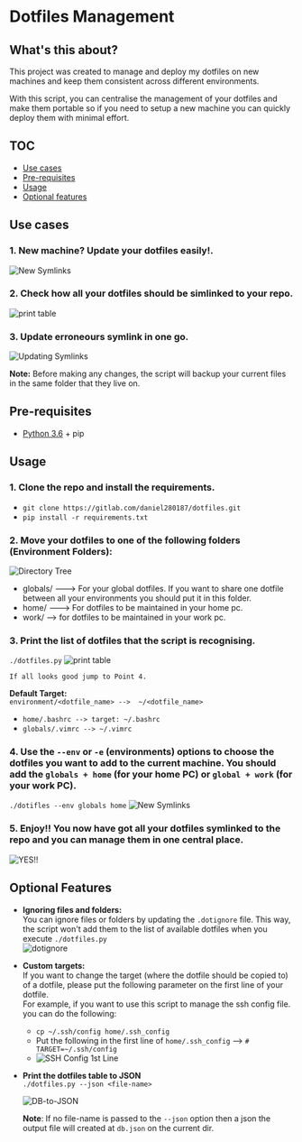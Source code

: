 # Dotfiles Management

## What's this about?

This project was created to manage and deploy my dotfiles on new machines and keep them consistent across different environments. 

With this script, you can centralise the management of your dotfiles and make them portable so if you need to setup a new machine you can quickly deploy them with minimal effort.

## TOC
* [Use cases](#use-cases)  
* [Pre-requisites](#pre-requisites)  
* [Usage](#usage)  
* [Optional features](#optional-features)  


## Use cases

### 1. New machine? Update your dotfiles easily!.
![New Symlinks](resources/new_dotfiles.gif)

### 2. Check how all your dotfiles should be simlinked to your repo.
![print table](resources/print_dotfiles.gif)

### 3. Update erroneours symlink in one go.
![Updating Symlinks](resources/updating_symlinks.gif)

**Note:** Before making any changes, the script will backup your current files in the same folder that they live on.

## Pre-requisites
- [Python 3.6](https://gist.github.com/danielmacuare/9b916540158040701aebaaf994bf88e7) + pip
  
## Usage
### 1. Clone the repo and install the requirements.
- `git clone https://gitlab.com/daniel280187/dotfiles.git`  
- `pip install -r requirements.txt`  

### 2. Move your dotfiles to one of the following folders (Environment Folders):
![Directory Tree](resources/directory_tree.png)  
   
 - globals/ ---> For your global dotfiles. If you want to share one dotfile between all your environments you should put it in this folder.  
 - home/ ---> For dotfiles to be maintained in your home pc.
 - work/ --> for dotfiles to be maintained in your work pc.  
  
### 3. Print the list of dotfiles that the script is recognising.  
`./dotfiles.py`
![print table](resources/print_dotfiles.gif)

    If all looks good jump to Point 4.

**Default Target:**    
`environment/<dotfile_name> -->  ~/<dotfile_name> `  
- `home/.bashrc --> target: ~/.bashrc`  
- `globals/.vimrc --> ~/.vimrc`

### 4. Use the `--env` or `-e` (environments) options to choose the dotfiles you want to add to the current machine. You should add the `globals + home` (for your home PC) or `global + work` (for your work PC).

`./dotifles --env globals home`
![New Symlinks](resources/new_dotfiles.gif)

### 5. **Enjoy!!** You now have got all your dotfiles symlinked to the repo and you can manage them in one central place.

![YES!!](resources/yess.gif)  





## Optional Features
- **Ignoring files and folders:**  
You can ignore files or folders by updating the `.dotignore` file. This way, the script won't add them to the list of available dotfiles when you execute `./dotfiles.py`  
  ![dotignore](resources/dotignore.gif)

- **Custom targets:**  
If you want to change the target (where the dotfile should be copied to) of a dotfile, please put the following parameter on the first line of your dotfile.  
For example, if you want to use this script to manage the ssh config file. you can do the following: 
  - `cp ~/.ssh/config home/.ssh_config`  
  - Put the following in the first line of `home/.ssh_config` --> `# TARGET=~/.ssh/config`    
   - ![SSH Config 1st Line](resources/ssh_conf_target.png)

- **Print the dotfiles table to JSON**  
  `./dotfiles.py --json <file-name>` 
  
  ![DB-to-JSON](resources/to-json.gif)
  
  
  **Note**: If no file-name is passed to the `--json` option then a json the output file will created at  `db.json` on the current dir.


